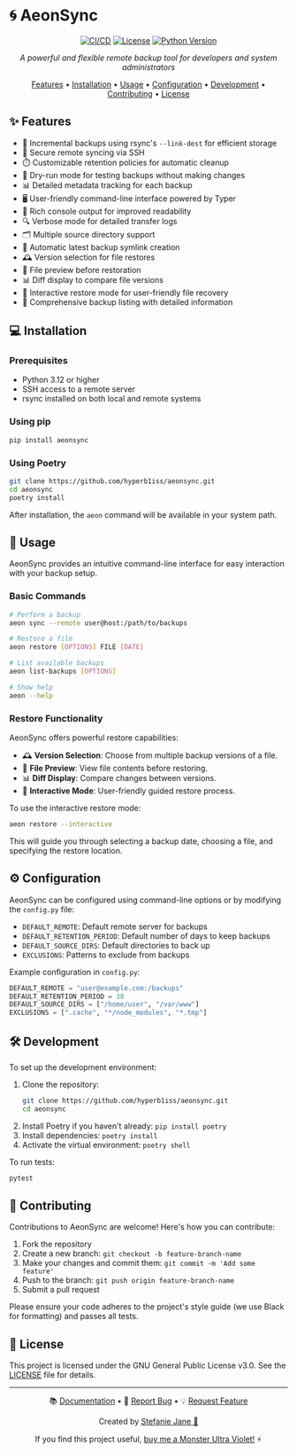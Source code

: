 # 🌀 AeonSync

<div align="center">

[![CI/CD](https://github.com/hyperb1iss/signalrgb-python/actions/workflows/ci-cd.yml/badge.svg)](https://github.com/hyperb1iss/aeonsync/actions)
[![License](https://img.shields.io/badge/license-GPL--3.0-green.svg)](https://opensource.org/licenses/GPL-3.0)
[![Python Version](https://img.shields.io/badge/python-3.12-blue.svg)](https://www.python.org/downloads/release/python-3120/)

*A powerful and flexible remote backup tool for developers and system administrators*

[Features](#-features) • [Installation](#-installation) • [Usage](#-usage) • [Configuration](#%EF%B8%8F-configuration) • [Development](#%EF%B8%8F-development) • [Contributing](#-contributing) • [License](#-license)

</div>

## ✨ Features

- 🔄 Incremental backups using rsync's `--link-dest` for efficient storage
- 🔐 Secure remote syncing via SSH
- ⏱️ Customizable retention policies for automatic cleanup
- 🧪 Dry-run mode for testing backups without making changes
- 📊 Detailed metadata tracking for each backup
- 🖥️ User-friendly command-line interface powered by Typer
- 🎨 Rich console output for improved readability
- 🔍 Verbose mode for detailed transfer logs
- 🗂️ Multiple source directory support
- 🔁 Automatic latest backup symlink creation
- 🕰️ Version selection for file restores
- 👀 File preview before restoration
- 📊 Diff display to compare file versions
- 🔄 Interactive restore mode for user-friendly file recovery
- 📜 Comprehensive backup listing with detailed information

## 💻 Installation

### Prerequisites

- Python 3.12 or higher
- SSH access to a remote server
- rsync installed on both local and remote systems

### Using pip

```bash
pip install aeonsync
```

### Using Poetry

```bash
git clone https://github.com/hyperb1iss/aeonsync.git
cd aeonsync
poetry install
```

After installation, the `aeon` command will be available in your system path.

## 🚀 Usage

AeonSync provides an intuitive command-line interface for easy interaction with your backup setup.

### Basic Commands

```bash
# Perform a backup
aeon sync --remote user@host:/path/to/backups

# Restore a file
aeon restore [OPTIONS] FILE [DATE]

# List available backups
aeon list-backups [OPTIONS]

# Show help
aeon --help
```

### Restore Functionality

AeonSync offers powerful restore capabilities:

- 🕰️ **Version Selection**: Choose from multiple backup versions of a file.
- 👀 **File Preview**: View file contents before restoring.
- 📊 **Diff Display**: Compare changes between versions.
- 🔄 **Interactive Mode**: User-friendly guided restore process.

To use the interactive restore mode:

```bash
aeon restore --interactive
```

This will guide you through selecting a backup date, choosing a file, and specifying the restore location.

## ⚙️ Configuration

AeonSync can be configured using command-line options or by modifying the `config.py` file:

- `DEFAULT_REMOTE`: Default remote server for backups
- `DEFAULT_RETENTION_PERIOD`: Default number of days to keep backups
- `DEFAULT_SOURCE_DIRS`: Default directories to back up
- `EXCLUSIONS`: Patterns to exclude from backups

Example configuration in `config.py`:

```python
DEFAULT_REMOTE = "user@example.com:/backups"
DEFAULT_RETENTION_PERIOD = 30
DEFAULT_SOURCE_DIRS = ["/home/user", "/var/www"]
EXCLUSIONS = [".cache", "*/node_modules", "*.tmp"]
```

## 🛠️ Development

To set up the development environment:

1. Clone the repository:
   ```bash
   git clone https://github.com/hyperb1iss/aeonsync.git
   cd aeonsync
   ```
2. Install Poetry if you haven't already: `pip install poetry`
3. Install dependencies: `poetry install`
4. Activate the virtual environment: `poetry shell`

To run tests:

```bash
pytest
```

## 👥 Contributing

Contributions to AeonSync are welcome! Here's how you can contribute:

1. Fork the repository
2. Create a new branch: `git checkout -b feature-branch-name`
3. Make your changes and commit them: `git commit -m 'Add some feature'`
4. Push to the branch: `git push origin feature-branch-name`
5. Submit a pull request

Please ensure your code adheres to the project's style guide (we use Black for formatting) and passes all tests.

## 📄 License

This project is licensed under the GNU General Public License v3.0. See the [LICENSE](LICENSE) file for details.

---

<div align="center">

📚 [Documentation](#) • 🐛 [Report Bug](https://github.com/hyperb1iss/aeonsync/issues) • 💡 [Request Feature](https://github.com/hyperb1iss/aeonsync/issues)

Created by [Stefanie Jane 🌠](https://github.com/hyperb1iss)

If you find this project useful, [buy me a Monster Ultra Violet!](https://ko-fi.com/hyperb1iss) ⚡️

</div>
